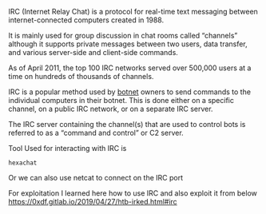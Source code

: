 IRC (Internet Relay Chat) is a protocol for real-time text messaging between internet-connected computers created in 1988.

It is mainly used for group discussion in chat rooms called “channels” although it supports private messages between two users, data transfer, and various server-side and client-side commands. 

As of April 2011, the top 100 IRC networks served over 500,000 users at a time on hundreds of thousands of channels.

IRC is a popular method used by [botnet](https://www.radware.com/Security/ddos-knowledge-center/DDoSPedia/botnet/ "botnet") owners to send commands to the individual computers in their botnet. This is done either on a specific channel, on a public IRC network, or on a separate IRC server. 

The IRC server containing the channel(s) that are used to control bots is referred to as a “command and control” or C2 server.



Tool Used for interacting with IRC is 

```
hexachat
```

Or we can also use netcat to connect on the IRC port

For exploitation I learned here how to use IRC and also exploit it
  from below 
https://0xdf.gitlab.io/2019/04/27/htb-irked.html#irc